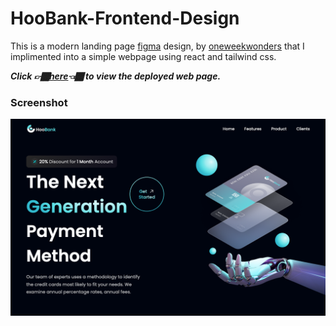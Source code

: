 # HooBank-Frontend-Design
This is a modern landing page [figma](https://www.figma.com/file/bUGIPys15E78w9bs1l4tgS/HooBank?type=design&node-id=310-485) design, by [oneweekwonders](https://www.oneweekwonders.com/) that I implimented into a simple webpage using react and tailwind css.

___Click 👉🏾[here](https://hoo-bank-steel-one.vercel.app/)👈🏾 to view the deployed web page.___

### Screenshot
![Hoobank](./src/assets/screenshot.png)

